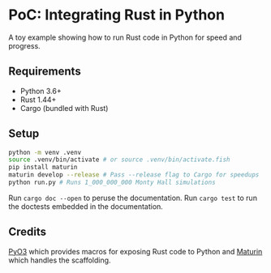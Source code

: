 # PoC: Integrating Rust in Python

A toy example showing how to run Rust code in Python for speed and
progress.

## Requirements

* Python 3.6+
* Rust 1.44+
* Cargo (bundled with Rust)

## Setup

```bash
python -m venv .venv
source .venv/bin/activate # or source .venv/bin/activate.fish
pip install maturin
maturin develop --release # Pass --release flag to Cargo for speedups
python run.py # Runs 1_000_000_000 Monty Hall simulations
```

Run `cargo doc --open` to peruse the documentation. Run `cargo test` to
run the doctests embedded in the documentation.

## Credits

[PyO3](https://github.com/PyO3/pyo3) which provides macros for exposing
Rust code to Python and [Maturin](https://maturin.rs) which handles the
scaffolding.
